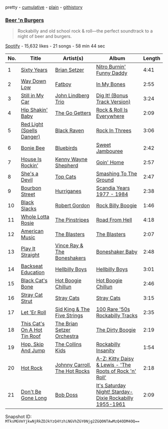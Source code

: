 pretty - [cumulative](/playlists/cumulative/7CHrwiytyubNpnaZqyyUkb.md) - [plain](/playlists/plain/7CHrwiytyubNpnaZqyyUkb) - [githistory](https://github.githistory.xyz/mackorone/spotify-playlist-archive/blob/main/playlists/plain/7CHrwiytyubNpnaZqyyUkb)

### [Beer 'n Burgers](https://open.spotify.com/playlist/7CHrwiytyubNpnaZqyyUkb)

> Rockabilly and old school rock & roll—the perfect soundtrack to a night of beer and burgers.

[Spotify](https://open.spotify.com/user/spotify) - 15,632 likes - 21 songs - 58 min 44 sec

| No. | Title | Artist(s) | Album | Length |
|---|---|---|---|---|
| 1 | [Sixty Years](https://open.spotify.com/track/6wbpjcGyQ4BvXl8QWQOrDF) | [Brian Setzer](https://open.spotify.com/artist/4xiBg5AwhlWtuxAJO9rO6f) | [Nitro Burnin' Funny Daddy](https://open.spotify.com/album/28zl8HNjnRlvKaHkdkQwrI) | 4:41 |
| 2 | [Way Down Low](https://open.spotify.com/track/0tIRt7WkX3GnIbknm9YKWl) | [Fatboy](https://open.spotify.com/artist/5vK6yZH3E1wOYY93NHZwJT) | [In My Bones](https://open.spotify.com/album/3ASTR9Tc2ByKAN8WarUENX) | 2:55 |
| 3 | [Still in My Car](https://open.spotify.com/track/7vzDzX3Yfd7V5dIinwMW2X) | [John Lindberg Trio](https://open.spotify.com/artist/1WycSxPCDVrFmadezeD8sO) | [Dig It! \(Bonus Track Version\)](https://open.spotify.com/album/0lytMqZlHBxQjQ9EdhvXc4) | 3:24 |
| 4 | [Hip Shakin' Baby](https://open.spotify.com/track/2UhkB6rKxTdWJj3wiYkcyx) | [The Go Getters](https://open.spotify.com/artist/5UR2Ohlvs9osiEwbJVQHiq) | [Rock & Roll Is Everywhere](https://open.spotify.com/album/74UQcWKIYIRoZHGjczEXvU) | 2:09 |
| 5 | [Red Light \(Spells Danger\)](https://open.spotify.com/track/6eWqCnnMPEyS7LN2XWgIKL) | [Black Raven](https://open.spotify.com/artist/7LkWVc8qgKldq6Ja5WI784) | [Rock In Threes](https://open.spotify.com/album/3IhhikPIvyBFEsfIaT7DSF) | 3:06 |
| 6 | [Bonie Bee](https://open.spotify.com/track/2qNbGFjRuawZaO6rXa6cYE) | [Bluebirds](https://open.spotify.com/artist/2tSCSRIiOya3O652PDmu3S) | [Sweet Jambouree](https://open.spotify.com/album/23zbR2gjp41Dqba6ElAQlT) | 2:42 |
| 7 | [House Is Rockin’](https://open.spotify.com/track/4FOHwZf1odeL51JR4fSaTH) | [Kenny Wayne Shepherd](https://open.spotify.com/artist/1riHqX633Kup3mJAw8WR8p) | [Goin' Home](https://open.spotify.com/album/3YZjEaF4LH9F0xXpXVO7FY) | 2:57 |
| 8 | [She's a Devil](https://open.spotify.com/track/5kPZD7CNhC50SLdl6wyVSj) | [Top Cats](https://open.spotify.com/artist/6HUvBmbZkhq6uGfpRKZ1Zy) | [Smashing To The Ground](https://open.spotify.com/album/4JwalezGbjC1MMWdjF36Bn) | 2:47 |
| 9 | [Bourbon Street](https://open.spotify.com/track/0tQz2xlj5TBqysAkLSdWJv) | [Hurriganes](https://open.spotify.com/artist/02m8uwllqzlUrarvxcWO9c) | [Scandia Years 1977 \- 1984](https://open.spotify.com/album/50lWHdkYgHn73Ki2w7bU1Z) | 2:38 |
| 10 | [Black Slacks](https://open.spotify.com/track/1TM67kVlbWFcAaU0Ix27qL) | [Robert Gordon](https://open.spotify.com/artist/1coQ4GcxuazfjZ0MP9JnBF) | [Rock Billy Boogie](https://open.spotify.com/album/10xfK1QoJAKJTatrJTp4Wt) | 1:46 |
| 11 | [Whole Lotta Rosie](https://open.spotify.com/track/54AH7Z5E4DI37DLLmxSUOH) | [The Pinstripes](https://open.spotify.com/artist/0MOpNkmRlgsmsKNxhrWT85) | [Road From Hell](https://open.spotify.com/album/1VhiNeJkyVhmyLkJxx2dES) | 4:18 |
| 12 | [American Music](https://open.spotify.com/track/0NsEEXFLXDNjpgBwRZ143g) | [The Blasters](https://open.spotify.com/artist/5dr7fkIRO4K14g7U8SCue5) | [The Blasters](https://open.spotify.com/album/4RifE9ClJmHaP0j0Qtux3B) | 2:07 |
| 13 | [Play It Straight](https://open.spotify.com/track/0aULOqZgbOGh7ZyK3PrAXJ) | [Vince Ray & The Boneshakers](https://open.spotify.com/artist/2XcvFSJ56BhsbYpw0ZW0Fd) | [Boneshaker Baby](https://open.spotify.com/album/36wKFtsKhvsow6slNWeY5P) | 2:48 |
| 14 | [Backseat Education](https://open.spotify.com/track/426grzmxP94D7gBldxqv1A) | [Hellbilly Boys](https://open.spotify.com/artist/5bCy5EywKFmYnkKrYnOnL5) | [Hellbilly Boys](https://open.spotify.com/album/6Q3q5EJ7u0WBBNzcJMAtHI) | 3:01 |
| 15 | [Black Cat's Bone](https://open.spotify.com/track/7s6yBXW6U0NzEMUSvesOzK) | [Hot Boogie Chillun](https://open.spotify.com/artist/3PCgKw3megBFzt2djXrF9D) | [Hot Boogie Chillun](https://open.spotify.com/album/64DDwnxvGQzAwhc0EefCCu) | 2:46 |
| 16 | [Stray Cat Strut](https://open.spotify.com/track/6prmiVokCCQB1VAYhq5TGJ) | [Stray Cats](https://open.spotify.com/artist/2ibPkysx2PXqWLmxFD7jSg) | [Stray Cats](https://open.spotify.com/album/1EKPvDwIw66YEBF2TjOQn8) | 3:15 |
| 17 | [Let 'Er Roll](https://open.spotify.com/track/6mNeAp6dFWhB4ab289tTz3) | [Sid King & The Five Strings](https://open.spotify.com/artist/30iave5q5TpH869k7ySE3e) | [100 Rare '50s Rockabilly Tracks](https://open.spotify.com/album/3wQYxTIXXBeQGUCTCGo2da) | 2:35 |
| 18 | [This Cat's On A Hot Tin Roof](https://open.spotify.com/track/5dZO5CrhvtFFI3SDjvIDlo) | [The Brian Setzer Orchestra](https://open.spotify.com/artist/7HQH1SJokcVMdstilKJ2S8) | [The Dirty Boogie](https://open.spotify.com/album/2UmBrHTv5Dwf0aHhjsDqfw) | 2:19 |
| 19 | [Hop, Skip And Jump](https://open.spotify.com/track/4inNCAtWvLP3kqcJn1xRnT) | [The Collins Kids](https://open.spotify.com/artist/70OOVjoX5a8tiVKwUYgqQ0) | [Rockabilly Insanity](https://open.spotify.com/album/5cZvrLii3UfiNn7UYgVJtL) | 1:54 |
| 20 | [Hot Rock](https://open.spotify.com/track/6Zu3SU3shAV8AtOsWV8A72) | [Johnny Carroll](https://open.spotify.com/artist/3XSGiLi5qS4wvmIDaT70mq), [The Hot Rocks](https://open.spotify.com/artist/7HowJtsADqYJgr1m01ptWU) | [A\-Z: Kitty Daisy & Lewis \- 'The Roots of Rock 'n' Roll'](https://open.spotify.com/album/7EgRAZWMM8jC6vn2O11ftL) | 2:18 |
| 21 | [Don't Be Gone Long](https://open.spotify.com/track/3jfpT6NaxztOflqrYWJtQd) | [Bob Doss](https://open.spotify.com/artist/7ar9UGSOVxU7UM5NPZaHjc) | [It's Saturday Night! Starday\-Dixie Rockabilly 1955\-1961](https://open.spotify.com/album/5CzN9YzALRjoSXqxTk1FT8) | 2:09 |

Snapshot ID: `MTksMGVmYjkwNjRkZDJkYzQ4YzhiNGVhZGY0Njg2ZGQ0NTAwMzQ4ODM4OQ==`